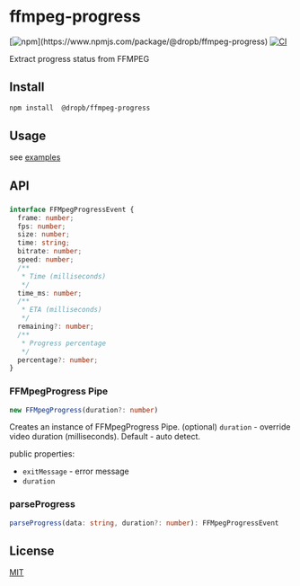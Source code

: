 # ffmpeg-progress

[![npm](https://img.shields.io/npm/v/@dropb/ffmpeg-progress.svg?)](https://www.npmjs.com/package/@dropb/ffmpeg-progress)
[![CI](https://github.com/kukhariev/ffmpeg-progress/actions/workflows/test.yml/badge.svg)](https://github.com/kukhariev/ffmpeg-progress/actions/workflows/test.yml)

Extract progress status from FFMPEG

## Install

```sh
npm install  @dropb/ffmpeg-progress
```

## Usage

see [examples](./examples/)

## API
###
```ts
interface FFMpegProgressEvent {
  frame: number;
  fps: number;
  size: number;
  time: string;
  bitrate: number;
  speed: number;
  /**
   * Time (milliseconds)
   */
  time_ms: number;
  /**
   * ETA (milliseconds)
   */
  remaining?: number;
  /**
   * Progress percentage
   */
  percentage?: number;
}
```
### FFMpegProgress Pipe

```ts
new FFMpegProgress(duration?: number)
```

Creates an instance of FFMpegProgress Pipe.
(optional) `duration` - override video duration (milliseconds). Default - auto detect.

public properties:

- `exitMessage` - error message
- `duration`

### parseProgress

```ts
parseProgress(data: string, duration?: number): FFMpegProgressEvent
```
## License

[MIT](LICENSE)
